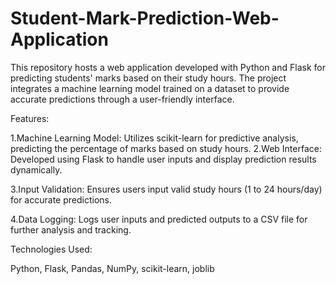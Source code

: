 # Student-Mark-Prediction-Web-Application
This repository hosts a web application developed with Python and Flask for predicting students' marks based on their study hours. The project integrates a machine learning model trained on a dataset to provide accurate predictions through a user-friendly interface.

Features:

1.Machine Learning Model: 
                        Utilizes scikit-learn for predictive analysis, predicting the percentage of marks based on study hours.
2.Web Interface:  
                Developed using Flask to handle user inputs and display prediction results dynamically.

3.Input Validation: 
                  Ensures users input valid study hours (1 to 24 hours/day) for accurate predictions.

4.Data Logging: 
                  Logs user inputs and predicted outputs to a CSV file for further analysis and tracking.

Technologies Used:

Python, Flask, Pandas, NumPy, scikit-learn, joblib
